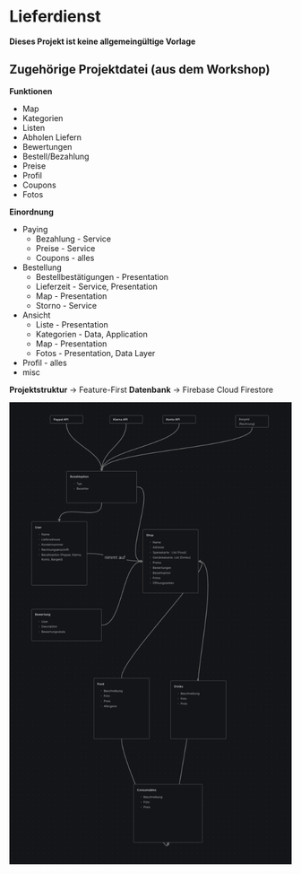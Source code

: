 # Lieferdienst 

**Dieses Projekt ist keine allgemeingültige Vorlage**

## Zugehörige Projektdatei (aus dem Workshop)

**Funktionen**
- Map
- Kategorien
- Listen
- Abholen Liefern
- Bewertungen
- Bestell/Bezahlung
- Preise 
- Profil 
- Coupons
- Fotos 

**Einordnung**
- Paying
	- Bezahlung - Service 
	- Preise - Service 
	- Coupons - alles 
- Bestellung
	- Bestellbestätigungen - Presentation
	- Lieferzeit - Service, Presentation
	- Map - Presentation
	- Storno - Service
- Ansicht 
	- Liste - Presentation
	- Kategorien - Data, Application
	- Map - Presentation
	- Fotos - Presentation, Data Layer 
- Profil - alles 
- misc

**Projektstruktur** -> Feature-First
**Datenbank** -> Firebase Cloud Firestore

![Modellstruktur aus der Vorlesung](image.png)